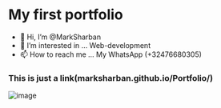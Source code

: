 # My first portfolio
- 👋 Hi, I’m @MarkSharban
- 👀 I’m interested in ... Web-development
- 📫 How to reach me ... My WhatsApp (+32476680305)
### This is just a link(marksharban.github.io/Portfolio/)


![image](https://github.com/MarkSharban/Portfolio/assets/154080698/fc1a8847-d5d8-41ed-8550-215d35934b12)
